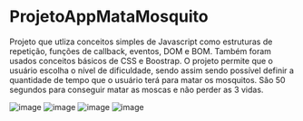 # ProjetoAppMataMosquito

Projeto que utliza conceitos simples de Javascript como estruturas de repetição, funções de callback, eventos, DOM e BOM. Também foram usados conceitos básicos de CSS e Boostrap. O projeto permite que o usuário escolha o nível de dificuldade, sendo assim sendo possível definir a quantidade de tempo que o usuário terá para matar os mosquitos. São 50 segundos para conseguir matar as moscas e não perder as 3 vidas.

![image](https://user-images.githubusercontent.com/70546118/155902592-6b97fdb9-4675-4a83-9ef9-63822346c2d2.png)
![image](https://user-images.githubusercontent.com/70546118/155902609-46f9ea17-afad-4bdc-b524-9776cc0fbcd6.png)
![image](https://user-images.githubusercontent.com/70546118/155902617-8a2cb8e5-c133-468e-8089-c02b127d3a69.png)
![image](https://user-images.githubusercontent.com/70546118/155902682-3176a025-76df-4bfa-b489-69d057374daa.png)
